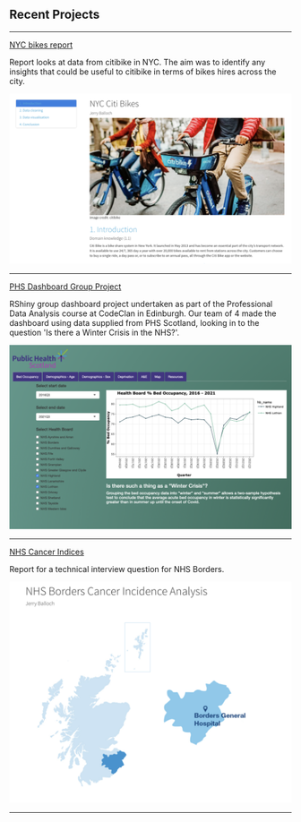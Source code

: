 ## Recent Projects

---

[NYC bikes report](/nyc_bikes.html)
<p>
Report looks at data from citibike in NYC. 
  The aim was to identify any insights that could be useful to 
  citibike in terms of bikes hires across the city.
</p>
<a href="/nyc_bikes.html"><img src="images/nyc.png?raw=true"/></a>

---
[PHS Dashboard Group Project](https://jb74cc.shinyapps.io/rshiny_dashboard_project/)
<p>
RShiny group dashboard project undertaken as part of the Professional Data Analysis course
  at CodeClan in Edinburgh. Our team of 4 made the dashboard using data supplied from PHS Scotland,
  looking in to the question 'Is there a Winter Crisis in the NHS?'.
</p>
<img src="images/phs.png?raw=true"/>

---
[NHS Cancer Indices](/borders_cancer.html)
<p>
Report for a technical interview question for NHS Borders.
</p>
<img src="images/borders.png?raw=true"/>

---
